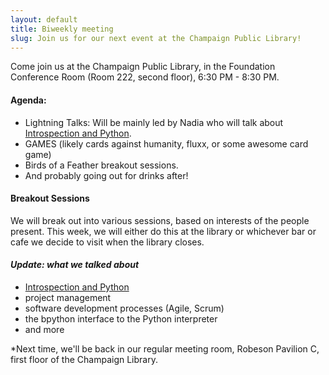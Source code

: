 ```yaml
---
layout: default
title: Biweekly meeting
slug: Join us for our next event at the Champaign Public Library!
---
```


Come join us at the Champaign Public Library, in the Foundation Conference Room (Room 222, second floor), 6:30 PM - 8:30 PM. 

#### Agenda:
* Lightning Talks: Will be mainly led by Nadia who will talk about [Introspection and Python](https://speakerdeck.com/gnarlinsky/py-cu-lightning-talk-python-introspection-101).
* GAMES (likely cards against humanity, fluxx, or some awesome card game)
* Birds of a Feather breakout sessions.
* And probably going out for drinks after!



#### Breakout Sessions
We will break out into various sessions, based on interests of the people present. This week, we will either do this at the library or whichever bar or cafe we decide to visit when the library closes.

#### *Update: what we talked about*
* [Introspection and Python](https://speakerdeck.com/gnarlinsky/py-cu-lightning-talk-python-introspection-101) 
* project management
* software development processes (Agile, Scrum)
* the bpython interface to the Python interpreter
* and more

*Next time, we'll be back in our regular meeting room, Robeson Pavilion C,
first floor of the Champaign Library.

